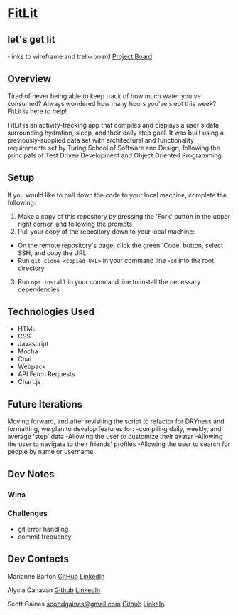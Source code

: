 # [FitLit]()
let's get lit
---------

-links to wireframe and trello board
[Project Board](https://trello.com/b/QivjNRBQ/fitlit)
## Overview
Tired of never being able to keep track of how much water you've consumed? Always wondered how many hours you've slept this week? FitLit is here to help!

FitLit is an activity-tracking app that compiles and displays a user's data surrounding hydration, sleep, and their daily step goal. It was built using a previously-supplied data set with architectural and functionality requirements set by Turing School of Software and Design, following the principals of Test Driven Development and Object Oriented Programming.

## Setup
If you would like to pull down the code to your local machine, complete the following:
1. Make a copy of this repository by pressing the 'Fork' button in the upper right corner, and following the prompts
2. Pull your copy of the repository down to your local machine:
- On the remote repository's page, click the green 'Code' button, select SSH, and copy the URL
- Run `git clone <copied URL>` in your command line
-`cd` into the root directory
3. Run `npm install` in your command line to install the necessary dependencies


## Technologies Used
+ HTML
+ CSS
+ Javascript
+ Mocha
+ Chai
+ Webpack
+ API Fetch Requests
+ Chart.js
## Future Iterations
Moving forward, and after revisiting the script to refactor for DRYness and formatting, we plan to develop features for:
-compiling daily, weekly, and average 'step' data
-Allowing the user to customize their avatar
-Allowing the user to navigate to their friends' profiles
-Allowing the user to search for people by name or username
## Dev Notes
### Wins

### Challenges
- git error handling
- commit frequency

## Dev Contacts
Marianne Barton
[GitHub](https://github.com/mhbarton)
[LinkedIn](https://www.linkedin.com/in/marianne-barton-1307/)

Alycia Canavan
[Github](https://github.com/alyciacan)
[LinkedIn](https://www.linkedin.com/in/alycia-canavan/)

Scott Gaines
scottdgaines@gmail.com
[Github](https://github.com/scottdgaines)
[LinkeIn](https://www.linkedin.com/in/scottdgaines-fe/)
